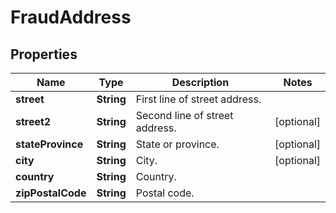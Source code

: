 

# FraudAddress

## Properties

Name | Type | Description | Notes
------------ | ------------- | ------------- | -------------
**street** | **String** | First line of street address. | 
**street2** | **String** | Second line of street address. |  [optional]
**stateProvince** | **String** | State or province. |  [optional]
**city** | **String** | City. |  [optional]
**country** | **String** | Country. | 
**zipPostalCode** | **String** | Postal code. | 



